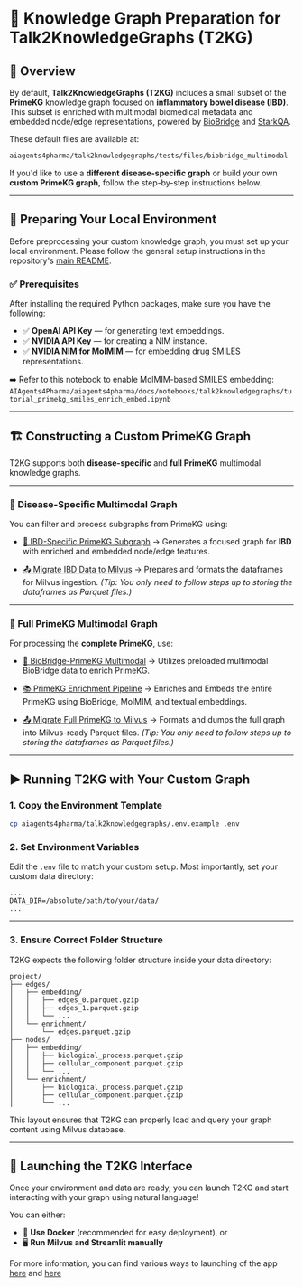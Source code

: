 # 🚀 Knowledge Graph Preparation for Talk2KnowledgeGraphs (T2KG)

## 📌 Overview

By default, **Talk2KnowledgeGraphs (T2KG)** includes a small subset of the **PrimeKG** knowledge graph focused on **inflammatory bowel disease (IBD)**. This subset is enriched with multimodal biomedical metadata and embedded node/edge representations, powered by [BioBridge](https://github.com/RyanWangZf/BioBridge) and [StarkQA](https://github.com/snap-stanford/stark).

These default files are available at:

```bash
aiagents4pharma/talk2knowledgegraphs/tests/files/biobridge_multimodal
```

If you'd like to use a **different disease-specific graph** or build your own **custom PrimeKG graph**, follow the step-by-step instructions below.

---

## 🧰 Preparing Your Local Environment

Before preprocessing your custom knowledge graph, you must set up your local environment.
Please follow the general setup instructions in the repository's [main README](https://virtualpatientengine.github.io/AIAgents4Pharma/).

### ✅ Prerequisites

After installing the required Python packages, make sure you have the following:

* ✅ **OpenAI API Key** — for generating text embeddings.
* ✅ **NVIDIA API Key** — for creating a NIM instance.
* ✅ **NVIDIA NIM for MolMIM** — for embedding drug SMILES representations.

➡️ Refer to this notebook to enable MolMIM-based SMILES embedding:
`AIAgents4Pharma/aiagents4pharma/docs/notebooks/talk2knowledgegraphs/tutorial_primekg_smiles_enrich_embed.ipynb`

---

## 🏗️ Constructing a Custom PrimeKG Graph

T2KG supports both **disease-specific** and **full PrimeKG** multimodal knowledge graphs.

---

### 🔹 Disease-Specific Multimodal Graph

You can filter and process subgraphs from PrimeKG using:

* [🧬 IBD-Specific PrimeKG Subgraph](https://virtualpatientengine.github.io/AIAgents4Pharma/notebooks/talk2knowledgegraphs/tutorial_biobridge_ibd_multimodal/)
  → Generates a focused graph for **IBD** with enriched and embedded node/edge features.

* [📤 Migrate IBD Data to Milvus](https://virtualpatientengine.github.io/AIAgents4Pharma/notebooks/talk2knowledgegraphs/tutorial_primekg_milvus_ibd_primekg_dump)
  → Prepares and formats the dataframes for Milvus ingestion.
  *(Tip: You only need to follow steps up to storing the dataframes as Parquet files.)*

---

### 🔹 Full PrimeKG Multimodal Graph

For processing the **complete PrimeKG**, use:

* [🔬 BioBridge-PrimeKG Multimodal](https://virtualpatientengine.github.io/AIAgents4Pharma/notebooks/talk2knowledgegraphs/tutorial_biobridge_primekg_multimodal/)
  → Utilizes preloaded multimodal BioBridge data to enrich PrimeKG.

* [📚 PrimeKG Enrichment Pipeline](https://virtualpatientengine.github.io/AIAgents4Pharma/notebooks/talk2knowledgegraphs/tutorial_primekg_enrichment/)
  → Enriches and Embeds the entire PrimeKG using BioBridge, MolMIM, and textual embeddings.

* [📤 Migrate Full PrimeKG to Milvus](https://virtualpatientengine.github.io/AIAgents4Pharma/notebooks/talk2knowledgegraphs/tutorial_primekg_milvus_primekg_dump)
  → Formats and dumps the full graph into Milvus-ready Parquet files.
  *(Tip: You only need to follow steps up to storing the dataframes as Parquet files.)*
---

## ▶️ Running T2KG with Your Custom Graph

### 1. Copy the Environment Template

```bash
cp aiagents4pharma/talk2knowledgegraphs/.env.example .env
```

### 2. Set Environment Variables

Edit the `.env` file to match your custom setup. Most importantly, set your custom data directory:

```env
...
DATA_DIR=/absolute/path/to/your/data/
...
```

---

### 3. Ensure Correct Folder Structure

T2KG expects the following folder structure inside your data directory:

```
project/
├── edges/
│   ├── embedding/
│   │   ├── edges_0.parquet.gzip
│   │   ├── edges_1.parquet.gzip
│   │   └── ...
│   └── enrichment/
│       └── edges.parquet.gzip
├── nodes/
│   ├── embedding/
│   │   ├── biological_process.parquet.gzip
│   │   ├── cellular_component.parquet.gzip
│   │   └── ...
│   └── enrichment/
│       ├── biological_process.parquet.gzip
│       ├── cellular_component.parquet.gzip
│       └── ...
```

This layout ensures that T2KG can properly load and query your graph content using Milvus database.

---

## 🧠 Launching the T2KG Interface

Once your environment and data are ready, you can launch T2KG and start interacting with your graph using natural language!

You can either:

* 🐳 **Use Docker** (recommended for easy deployment), or
* 🖥️ **Run Milvus and Streamlit manually**

For more information, you can find various ways to launching of the app [here](https://virtualpatientengine.github.io/AIAgents4Pharma/)
and [here](https://virtualpatientengine.github.io/AIAgents4Pharma/talk2knowledgegraphs/deployment/deployment/)